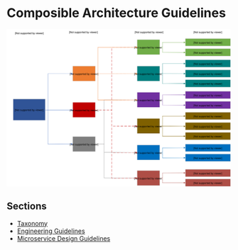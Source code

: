 # Composible Architecture Guidelines

![alt text](https://github.com/dfds/cag/blob/master/docs/images/Composable_Architecture_Guidelines_Impact_Map.svg "Impact Map - CAG")

## Sections

   * [Taxonomy](docs/taxonomy/DEFAULT.md)
   * [Engineering Guidelines](docs/guidelines/engineering/DEFAULT.md)
   * [Microservice Design Guidelines](docs/guidelines/microservices/DEFAULT.md)